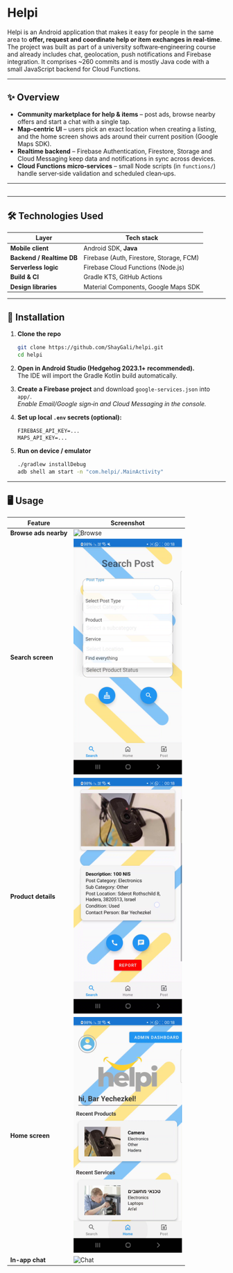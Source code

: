 # Helpi

Helpi is an Android application that makes it easy for people in the same area to **offer, request and coordinate help or item exchanges in real‑time**.  
The project was built as part of a university software‑engineering course and already includes chat, geolocation, push notifications and Firebase integration. It comprises ~260 commits and is mostly Java code with a small JavaScript backend for Cloud Functions.

---

## ✨ Overview
* **Community marketplace for help & items** – post ads, browse nearby offers and start a chat with a single tap.  
* **Map‑centric UI** – users pick an exact location when creating a listing, and the home screen shows ads around their current position (Google Maps SDK).  
* **Realtime backend** – Firebase Authentication, Firestore, Storage and Cloud Messaging keep data and notifications in sync across devices.  
* **Cloud Functions micro‑services** – small Node scripts (in `functions/`) handle server‑side validation and scheduled clean‑ups.  

---

##  

---

## 🛠️ Technologies Used

| Layer                      | Tech stack |
| -------------------------- | ---------- |
| **Mobile client**          | Android SDK, **Java**|
| **Backend / Realtime DB**  | Firebase (Auth, Firestore, Storage, FCM) |
| **Serverless logic**       | Firebase Cloud Functions (Node.js) |
| **Build & CI**             | Gradle KTS, GitHub Actions |
| **Design libraries**       | Material Components, Google Maps SDK |

---

## 🚀 Installation
1. **Clone the repo**

   ```bash
   git clone https://github.com/ShayGali/helpi.git
   cd helpi
   ```

2. **Open in Android Studio (Hedgehog 2023.1+ recommended).**  
   The IDE will import the Gradle Kotlin build automatically.

3. **Create a Firebase project** and download `google-services.json` into `app/`.  
   *Enable Email/Google sign‑in and Cloud Messaging in the console.*

4. **Set up local `.env` secrets (optional):**

   ```
   FIREBASE_API_KEY=...
   MAPS_API_KEY=...
   ```

5. **Run on device / emulator**

   ```bash
   ./gradlew installDebug
   adb shell am start -n "com.helpi/.MainActivity"
   ```

---

## 🖥️ Usage

| Feature                | Screenshot |
|------------------------|------------|
| **Browse ads nearby**  | <img src="docs/screens/browse.png"  alt="Browse"   width="250"/> |
| **Search screen**      | <img src="docs/screens/search.png" alt="Search"   width="250"/> |
| **Product details**    | <img src="docs/screens/product.png" alt="Product" width="250"/> |
| **Home screen**        | <img src="docs/screens/home.png"   alt="Home"     width="250"/> |
| **In-app chat**        | <img src="docs/screens/chat.png"   alt="Chat"     width="250"/> |


